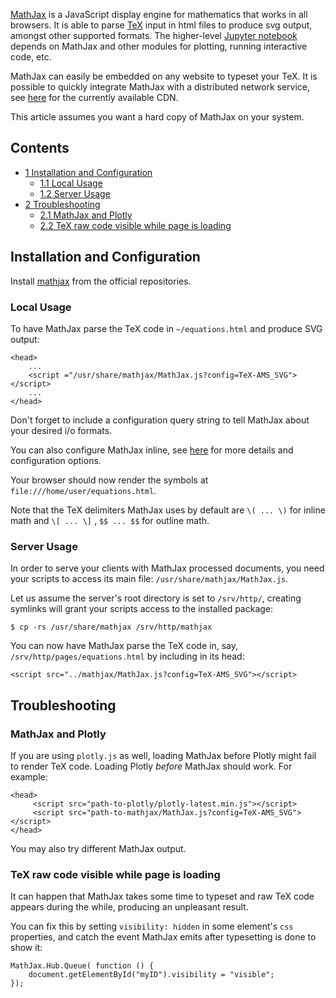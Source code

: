[MathJax](https://www.mathjax.org) is a JavaScript display engine for mathematics that works in all browsers. It is able to parse [TeX](https://en.wikipedia.org/wiki/TeX "wikipedia:TeX") input in html files to produce svg output, amongst other supported formats. The higher-level [Jupyter notebook](/index.php/Jupyter "Jupyter") depends on MathJax and other modules for plotting, running interactive code, etc.

MathJax can easily be embedded on any website to typeset your TeX. It is possible to quickly integrate MathJax with a distributed network service, see [here](https://www.mathjax.org/#docs) for the currently available CDN.

This article assumes you want a hard copy of MathJax on your system.

## Contents

*   [1 Installation and Configuration](#Installation_and_Configuration)
    *   [1.1 Local Usage](#Local_Usage)
    *   [1.2 Server Usage](#Server_Usage)
*   [2 Troubleshooting](#Troubleshooting)
    *   [2.1 MathJax and Plotly](#MathJax_and_Plotly)
    *   [2.2 TeX raw code visible while page is loading](#TeX_raw_code_visible_while_page_is_loading)

## Installation and Configuration

Install [mathjax](https://www.archlinux.org/packages/?name=mathjax) from the official repositories.

### Local Usage

To have MathJax parse the TeX code in `~/equations.html` and produce SVG output:

```
<head>
    ...
    <script ="/usr/share/mathjax/MathJax.js?config=TeX-AMS_SVG"></script>
    ...
</head>

```

Don't forget to include a configuration query string to tell MathJax about your desired i/o formats.

You can also configure MathJax inline, see [here](http://docs.mathjax.org/en/latest/config-files.html#common-configurations) for more details and configuration options.

Your browser should now render the symbols at `file:///home/user/equations.html`.

Note that the TeX delimiters MathJax uses by default are `\( ... \)` for inline math and `\[ ... \]` , `$$ ... $$` for outline math.

### Server Usage

In order to serve your clients with MathJax processed documents, you need your scripts to access its main file: `/usr/share/mathjax/MathJax.js`.

Let us assume the server's root directory is set to `/srv/http/`, creating symlinks will grant your scripts access to the installed package:

```
$ cp -rs /usr/share/mathjax /srv/http/mathjax

```

You can now have MathJax parse the TeX code in, say, `/srv/http/pages/equations.html` by including in its head:

```
<script src="../mathjax/MathJax.js?config=TeX-AMS_SVG"></script>

```

## Troubleshooting

### MathJax and Plotly

If you are using `plotly.js` as well, loading MathJax before Plotly might fail to render TeX code. Loading Plotly *before* MathJax should work. For example:

```
<head>
     <script src="path-to-plotly/plotly-latest.min.js"></script>
     <script src="path-to-mathjax/MathJax.js?config=TeX-AMS_SVG"></script>
</head>

```

You may also try different MathJax output.

### TeX raw code visible while page is loading

It can happen that MathJax takes some time to typeset and raw TeX code appears during the while, producing an unpleasant result.

You can fix this by setting `visibility: hidden` in some element's `css` properties, and catch the event MathJax emits after typesetting is done to show it:

```
MathJax.Hub.Queue( function () { 
    document.getElementById("myID").visibility = "visible";
});

```